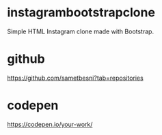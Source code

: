 # instagrambootstrapclone
Simple HTML Instagram clone made with Bootstrap.

# github
https://github.com/sametbesni?tab=repositories

# codepen
https://codepen.io/your-work/
